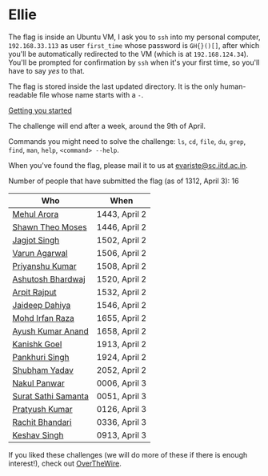 # Ellie

The flag is inside an Ubuntu VM, I ask you to `ssh` into my personal computer, `192.168.33.113` as user `first_time` whose password is `GH{}()[]`, after which you'll be automatically redirected to the VM (which is at `192.168.124.34`). You'll be prompted for confirmation by `ssh` when it's your first time, so you'll have to say *yes* to that.

The flag is stored inside the last updated directory. It is the only human-readable file whose name starts with a `-`.

[Getting you started](hints_for_ellie.html)

The challenge will end after a week, around the 9th of April.

Commands you might need to solve the challenge: `ls`, `cd`, `file`, `du`, `grep`, `find`, `man`, `help`, `<command> --help`.

When you've found the flag, please mail it to us at [evariste@sc.iitd.ac.in](mailto:evariste@sc.iiitd.ac.in).

Number of people that have submitted the flag (as of 1312, April 3): 16

| Who | When |
| --- | --- |
| [Mehul Arora](mailto:mehul21066@iiitd.ac.in) | 1443, April 2 |
| [Shawn Theo Moses](mailto:shawn24527@iiitd.ac.in) | 1446, April 2 |
| [Jagjot Singh](mailto:jagjot23252@iiitd.ac.in) | 1502, April 2 |
| [Varun Agarwal](mailto:varun24605@iiitd.ac.in) | 1506, April 2 |
| [Priyanshu Kumar](mailto:priyanshu24067@iiitd.ac.in) | 1508, April 2 |
| [Ashutosh Bhardwaj](mailto:ashutosh24135@iiitd.ac.in) | 1520, April 2 |
| [Arpit Rajput](mailto:arpit23133@iiitd.ac.in) | 1532, April 2 |
| [Jaideep Dahiya](mailto:jaideep23254@iiitd.ac.in) | 1546, April 2 |
| [Mohd Irfan Raza](mailto:irfan22298@iiitd.ac.in) | 1655, April 2 |
| [Ayush Kumar Anand](mailto:ayush23162@iiitd.ac.in) | 1658, April 2 |
| [Kanishk Goel](mailto:kanishk24292@iiitd.ac.in) | 1913, April 2 |
| [Pankhuri Singh](mailto:pankhuri22348@iiitd.ac.in) | 1924, April 2 |
| [Shubham Yadav](mailto:shubham21290@iiitd.ac.in) | 2052, April 2 |
| [Nakul Panwar](mailto:nakul24057@iiitd.ac.in) | 0006, April 3 |
| [Surat Sathi Samanta](mailto:surat22517@iiitd.ac.in) | 0051, April 3 |
| [Pratyush Kumar](mailto:pratyush24433@iiitd.ac.in) | 0126, April 3 |
| [Rachit Bhandari](mailto:rachit23413@iiitd.ac.in) | 0336, April 3 |
| [Keshav Singh](mailto:keshav24300@iiitd.ac.in) | 0913, April 3 |

If you liked these challenges (we will do more of these if there is enough interest!), check out [OverTheWire](https://overthewire.org/wargames/bandit).

